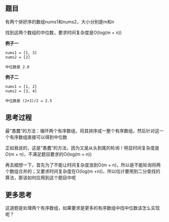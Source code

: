 ## 题目

有两个排好序的数组nums1和nums2，大小分别是m和n

找到这两个数组的中位数，要求时间复杂度是O(log(m + n))

**例子一**

```
nums1 = [1, 3]
nums2 = [2]

中位数是 2.0
```

**例子二**

```
nums1 = [1, 2]
nums2 = [3, 4]

中位数是 (2+3)/2 = 2.5
```

## 思考过程

最“愚蠢”的方法：循环两个有序数组，将其排序成一整个有序数组，然后针对这一个有序数组直接可以得到中位数

正如我说的，这是“愚蠢”的方法，因为又是从头到尾的轮询！明显时间复杂度是O(m + n)，不满足题目要求的O(log(m + n))

再去细想一下，首先为了不能让时间复杂度涨到O(m + n)，所以是不能轮询将两个数组合并的；又要求时间复杂度在O(log(m +n))，所以估计要用到二分查找的算法，那该如何应用到这个题目中呢

## 更多思考

这道题是处理两个有序数组，如果要求是更多的有序数组中找中位数该怎么实现呢？

